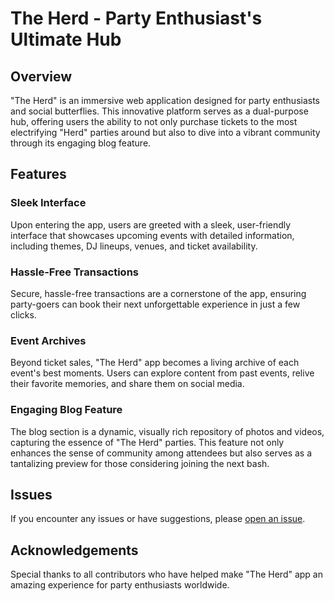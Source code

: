 # The Herd - Party Enthusiast's Ultimate Hub

## Overview

"The Herd" is an immersive web application designed for party enthusiasts and social butterflies. This innovative platform serves as a dual-purpose hub, offering users the ability to not only purchase tickets to the most electrifying "Herd" parties around but also to dive into a vibrant community through its engaging blog feature.

## Features

### Sleek Interface

Upon entering the app, users are greeted with a sleek, user-friendly interface that showcases upcoming events with detailed information, including themes, DJ lineups, venues, and ticket availability.

### Hassle-Free Transactions

Secure, hassle-free transactions are a cornerstone of the app, ensuring party-goers can book their next unforgettable experience in just a few clicks.

### Event Archives

Beyond ticket sales, "The Herd" app becomes a living archive of each event's best moments. Users can explore content from past events, relive their favorite memories, and share them on social media.

### Engaging Blog Feature

The blog section is a dynamic, visually rich repository of photos and videos, capturing the essence of "The Herd" parties. This feature not only enhances the sense of community among attendees but also serves as a tantalizing preview for those considering joining the next bash.

## Issues

If you encounter any issues or have suggestions, please [open an issue](https://github.com/your-username/the-herd-app/issues).


## Acknowledgements

Special thanks to all contributors who have helped make "The Herd" app an amazing experience for party enthusiasts worldwide.

